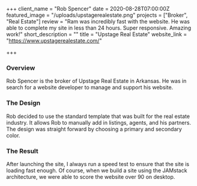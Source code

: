 +++
client_name = "Rob Spencer"
date = 2020-08-28T07:00:00Z
featured_image = "/uploads/upstagerealestate.png"
projects = ["Broker", "Real Estate"]
review = "Ram was incredibly fast with the website. He was able to complete my site in less than 24 hours. Super responsive. Amazing work!"
short_description = ""
title = "Upstage Real Estate"
website_link = "https://www.upstagerealestate.com/"

+++
### Overview

Rob Spencer is the broker of Upstage Real Estate in Arkansas. He was in search for a website developer to manage and support his website.

### The Design

Rob decided to use the standard template that was built for the real estate industry. It allows Rob to manually add in listings, agents, and his partners. The design was straight forward by choosing a primary and secondary color.

### The Result

After launching the site, I always run a speed test to ensure that the site is loading fast enough. Of course, when we build a site using the JAMstack architecture, we were able to score the website over 90 on desktop.